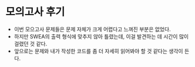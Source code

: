 # 모의고사 후기

- 이번 모으고사 문제들은 문제 자체가 크게 어렵다고 느껴진 부분은 없었다.
- 하지만 SWEA의 출력 형식에 맞추지 않아 틀렸는데, 이걸 발견하는 데 시간이 많이 걸렸던 것 같다.
- 앞으로는 문제와 내가 작성한 코드를 좀 더 자세히 읽어봐야 할 것 같다는 생각이 든다.